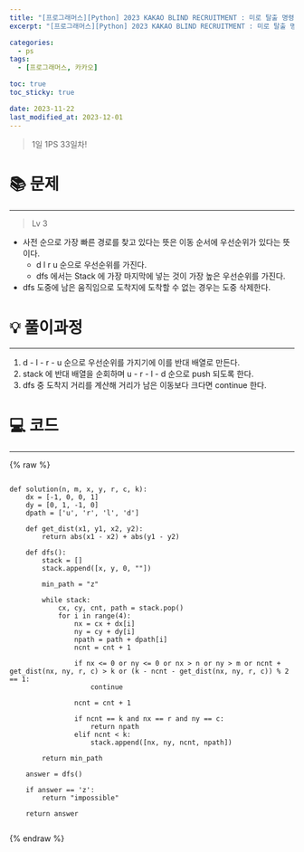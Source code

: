 ```yaml
---
title: "[프로그래머스][Python] 2023 KAKAO BLIND RECRUITMENT : 미로 탈출 명령어"
excerpt: "[프로그래머스][Python] 2023 KAKAO BLIND RECRUITMENT : 미로 탈출 명령어"

categories:
  - ps
tags:
  - [프로그래머스, 카카오]

toc: true
toc_sticky: true

date: 2023-11-22
last_modified_at: 2023-12-01
---
```


> 1일 1PS 33일차!

# 📚 문제

---

> Lv 3

- 사전 순으로 가장 빠른 경로를 찾고 있다는 뜻은 이동 순서에 우선순위가 있다는 뜻이다.
  - d l r u 순으로 우선순위를 가진다.
  - dfs 에서는 Stack 에 가장 마지막에 넣는 것이 가장 높은 우선순위를 가진다.
- dfs 도중에 남은 움직임으로 도착지에 도착할 수 없는 경우는 도중 삭제한다.

# 💡 풀이과정

---

1. d - l - r - u 순으로 우선순위를 가지기에 이를 반대 배열로 만든다.
2. stack 에 반대 배열을 순회하며 u - r - l - d 순으로 push 되도록 한다.
3. dfs 중 도착지 거리를 계산해 거리가 남은 이동보다 크다면 continue 한다.

# 💻 코드

---

{% raw %}

```

def solution(n, m, x, y, r, c, k):
    dx = [-1, 0, 0, 1]
    dy = [0, 1, -1, 0]
    dpath = ['u', 'r', 'l', 'd']

    def get_dist(x1, y1, x2, y2):
        return abs(x1 - x2) + abs(y1 - y2)

    def dfs():
        stack = []
        stack.append([x, y, 0, ""])

        min_path = "z"

        while stack:
            cx, cy, cnt, path = stack.pop()
            for i in range(4):
                nx = cx + dx[i]
                ny = cy + dy[i]
                npath = path + dpath[i]
                ncnt = cnt + 1

                if nx <= 0 or ny <= 0 or nx > n or ny > m or ncnt + get_dist(nx, ny, r, c) > k or (k - ncnt - get_dist(nx, ny, r, c)) % 2 == 1:
                    continue

                ncnt = cnt + 1

                if ncnt == k and nx == r and ny == c:
                    return npath
                elif ncnt < k:
                    stack.append([nx, ny, ncnt, npath])

        return min_path

    answer = dfs()

    if answer == 'z':
        return "impossible"

    return answer


```

{% endraw %}
